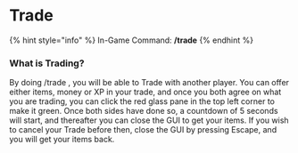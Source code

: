 # Trade

[//]: # (Outdated Information)

{% hint style="info" %}
In-Game Command: **/trade**
{% endhint %}

### **What is Trading?**

By doing /trade , you will be able to Trade with another player. You can offer either items, money or XP in your trade, and once you both agree on what you are trading, you can click the red glass pane in the top left corner to make it green. Once both sides have done so, a countdown of 5 seconds will start, and thereafter you can close the GUI to get your items. If you wish to cancel your Trade before then, close the GUI by pressing Escape, and you will get your items back.

<figure><img src="https://lh6.googleusercontent.com/4TfdN091J-vTUfwQJvElrh42ngepCwOqFz-hKpUpKL-kBRJ9Fqob1kxckHxvQXijedPERwMYPIvMpRLrTYUwrdnZkwkTjvUiT8hJ_3ONl-n2yCAfynlG35i6E5KKDbH_wZo1WnQXhvbOUaRmc7aAashekKPZT-E9N3-YpCrCgiRqZXM1bzDPjzstAlggfw" alt=""><figcaption></figcaption></figure>

